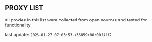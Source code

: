 ## PROXY LIST

all proxies in this list were collected from open sources and tested for functionality

last update: `2025-01-27 07:03:53.436859+00:00` UTC